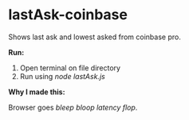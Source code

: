 # lastAsk-coinbase
Shows last ask and lowest asked from coinbase pro.

**Run:**
1. Open terminal on file directory
2. Run using *node lastAsk.js*

**Why I made this:**

Browser goes *bleep bloop latency flop*.
